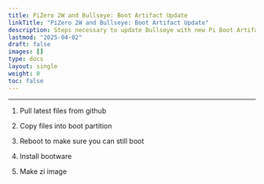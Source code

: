 ```yaml
---
title: PiZero 2W and Bullseye: Boot Artifact Update
linkTitle: "PiZero 2W and Bullseye: Boot Artifact Update"
description: Steps necessary to update Bullseye with new Pi Boot Artifacts prior to installing Bootware
lastmod: "2025-04-02"
draft: false
images: []
type: docs
layout: single
weight: 0
toc: false
---
```


-----

1. Pull latest files from github

2. Copy files into boot partition

3. Reboot to make sure you can still boot

4. Install bootware

5. Make zi image

